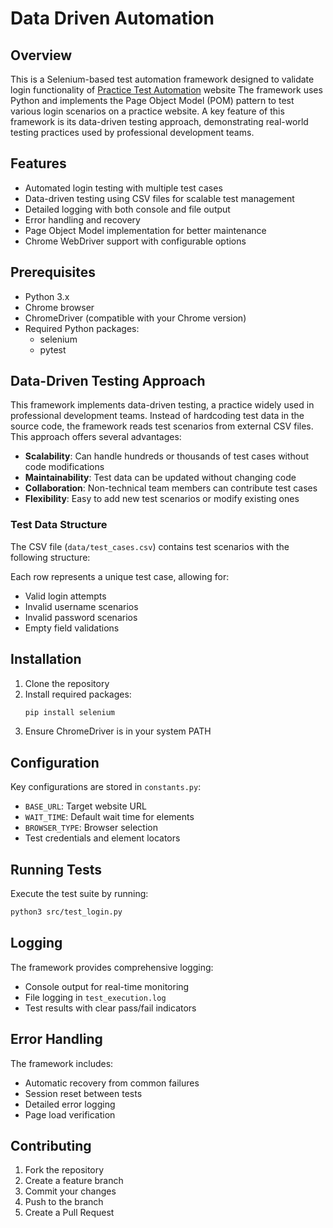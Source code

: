 # Data Driven Automation

## Overview
This is a Selenium-based test automation framework designed to validate login functionality of [Practice Test Automation](https://practicetestautomation.com/practice-test-login/) website The framework uses Python and implements the Page Object Model (POM) pattern to test various login scenarios on a practice website. A key feature of this framework is its data-driven testing approach, demonstrating real-world testing practices used by professional development teams.

## Features
- Automated login testing with multiple test cases
- Data-driven testing using CSV files for scalable test management
- Detailed logging with both console and file output
- Error handling and recovery
- Page Object Model implementation for better maintenance
- Chrome WebDriver support with configurable options

## Prerequisites
- Python 3.x
- Chrome browser
- ChromeDriver (compatible with your Chrome version)
- Required Python packages:
  - selenium
  - pytest

## Data-Driven Testing Approach
This framework implements data-driven testing, a practice widely used in professional development teams. Instead of hardcoding test data in the source code, the framework reads test scenarios from external CSV files. This approach offers several advantages:

- **Scalability**: Can handle hundreds or thousands of test cases without code modifications
- **Maintainability**: Test data can be updated without changing code
- **Collaboration**: Non-technical team members can contribute test cases
- **Flexibility**: Easy to add new test scenarios or modify existing ones


### Test Data Structure
The CSV file (`data/test_cases.csv`) contains test scenarios with the following structure:

Each row represents a unique test case, allowing for:
- Valid login attempts
- Invalid username scenarios
- Invalid password scenarios
- Empty field validations

## Installation
1. Clone the repository
2. Install required packages:
   ```bash
   pip install selenium
   ```
3. Ensure ChromeDriver is in your system PATH

## Configuration
Key configurations are stored in `constants.py`:
- `BASE_URL`: Target website URL
- `WAIT_TIME`: Default wait time for elements
- `BROWSER_TYPE`: Browser selection
- Test credentials and element locators

## Running Tests
Execute the test suite by running:
```bash
python3 src/test_login.py
```

## Logging
The framework provides comprehensive logging:
- Console output for real-time monitoring
- File logging in `test_execution.log`
- Test results with clear pass/fail indicators

## Error Handling
The framework includes:
- Automatic recovery from common failures
- Session reset between tests
- Detailed error logging
- Page load verification

## Contributing
1. Fork the repository
2. Create a feature branch
3. Commit your changes
4. Push to the branch
5. Create a Pull Request





